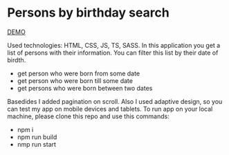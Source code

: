 # Persons by birthday search 
[DEMO](https://persons-by-date-js.vercel.app/)

Used technologies: HTML, CSS, JS, TS, SASS.
In this application you get a list of persons with their information. You can filter this list by their date of birdth.
- get person who were born from some date
-  get person who were born till some date
-  get persons who were born between two dates
  
Basedides I added pagination on scroll.
Also I used adaptive design, so you can test my app on mobile devices and tablets.
To run app on your local machine, please clone this repo and use this commands:

- npm i
- npm run build
- nmp run start
